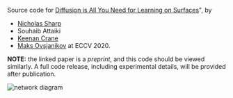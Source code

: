 Source code for [Diffusion is All You Need for Learning on Surfaces](https://arxiv.org/abs/2012.00888)", by 
- [Nicholas Sharp](https://nmwsharp.com/)
- Souhaib Attaiki
- [Keenan Crane](http://keenan.is/here)
- [Maks Ovsjanikov](http://www.lix.polytechnique.fr/~maks/) at ECCV 2020.

**NOTE:** the linked paper is a _preprint_, and this code should be viewed similarly. A full code release, including experimental details, will be provided after publication.


![network diagram](https://github.com/nmwsharp/diffusion-net/blob/master/media/diagram.jpg)
